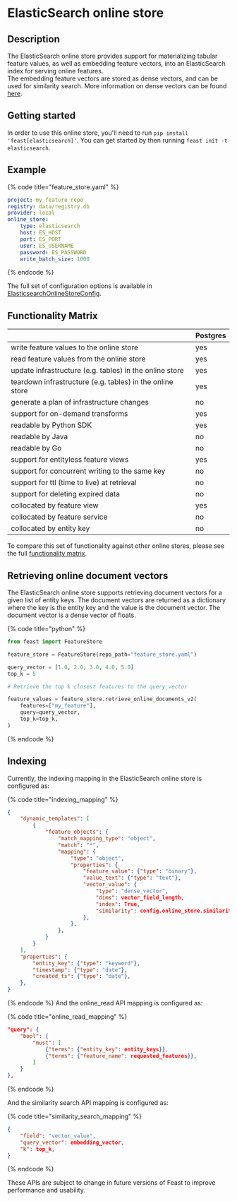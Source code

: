 # ElasticSearch online store

## Description

The ElasticSearch online store provides support for materializing tabular feature values, as well as embedding feature vectors, into an ElasticSearch index for serving online features. \
The embedding feature vectors are stored as dense vectors, and can be used for similarity search. More information on dense vectors can be found [here](https://www.elastic.co/guide/en/elasticsearch/reference/current/dense-vector.html).

## Getting started
In order to use this online store, you'll need to run `pip install 'feast[elasticsearch]'`. You can get started by then running `feast init -t elasticsearch`.

## Example

{% code title="feature_store.yaml" %}
```yaml
project: my_feature_repo
registry: data/registry.db
provider: local
online_store:
    type: elasticsearch
    host: ES_HOST
    port: ES_PORT
    user: ES_USERNAME
    password: ES_PASSWORD
    write_batch_size: 1000
```
{% endcode %}

The full set of configuration options is available in [ElasticsearchOnlineStoreConfig](https://rtd.feast.dev/en/master/#feast.infra.online_stores.elasticsearch_online_store.ElasticsearchOnlineStoreConfig).

## Functionality Matrix


|                                                           | Postgres |
| :-------------------------------------------------------- | :------- |
| write feature values to the online store                  | yes      |
| read feature values from the online store                 | yes      |
| update infrastructure (e.g. tables) in the online store   | yes      |
| teardown infrastructure (e.g. tables) in the online store | yes      |
| generate a plan of infrastructure changes                 | no       |
| support for on-demand transforms                          | yes      |
| readable by Python SDK                                    | yes      |
| readable by Java                                          | no       |
| readable by Go                                            | no       |
| support for entityless feature views                      | yes      |
| support for concurrent writing to the same key            | no       |
| support for ttl (time to live) at retrieval               | no       |
| support for deleting expired data                         | no       |
| collocated by feature view                                | yes      |
| collocated by feature service                             | no       |
| collocated by entity key                                  | no       |

To compare this set of functionality against other online stores, please see the full [functionality matrix](overview.md#functionality-matrix).

## Retrieving online document vectors

The ElasticSearch online store supports retrieving document vectors for a given list of entity keys. The document vectors are returned as a dictionary where the key is the entity key and the value is the document vector. The document vector is a dense vector of floats.

{% code title="python" %}
```python
from feast import FeatureStore

feature_store = FeatureStore(repo_path="feature_store.yaml")

query_vector = [1.0, 2.0, 3.0, 4.0, 5.0]
top_k = 5

# Retrieve the top k closest features to the query vector

feature_values = feature_store.retrieve_online_documents_v2(
    features=["my_feature"],
    query=query_vector,
    top_k=top_k,
)
```
{% endcode %}

## Indexing
Currently, the indexing mapping in the ElasticSearch online store is configured as:

{% code title="indexing_mapping" %}
```json
{
    "dynamic_templates": [
        {
            "feature_objects": {
                "match_mapping_type": "object",
                "match": "*",
                "mapping": {
                    "type": "object",
                    "properties": {
                        "feature_value": {"type": "binary"},
                        "value_text": {"type": "text"},
                        "vector_value": {
                            "type": "dense_vector",
                            "dims": vector_field_length,
                            "index": True,
                            "similarity": config.online_store.similarity,
                        },
                    },
                },
            }
        }
    ],
    "properties": {
        "entity_key": {"type": "keyword"},
        "timestamp": {"type": "date"},
        "created_ts": {"type": "date"},
    },
}
```
{% endcode %}
And the online_read API mapping is configured as:

{% code title="online_read_mapping" %}
```json
"query": {
    "bool": {
        "must": [
            {"terms": {"entity_key": entity_keys}},
            {"terms": {"feature_name": requested_features}},
        ]
    }
},
```
{% endcode %}

And the similarity search API mapping is configured as:

{% code title="similarity_search_mapping" %}
```json
{
    "field": "vector_value",
    "query_vector": embedding_vector,
    "k": top_k,
}
```
{% endcode %}

These APIs are subject to change in future versions of Feast to improve performance and usability.